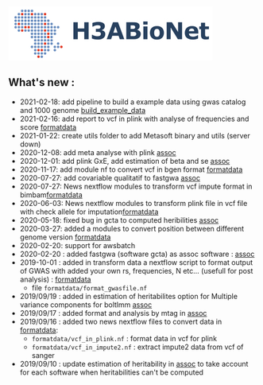 <img src="auxfiles/H3ABioNetlogo2.jpg"/>


## What's new :
* 2021-02-18: add pipeline to build a example data using gwas catalog and 1000 genome [build\_example\_data](utils/build_example_data/README.md)
* 2021-02-16: add report to vcf in plink with analyse of frequencies and score  [formatdata](formatdata/README.md)
* 2021-01-22: create utils folder to add Metasoft binary and utils (server down)
* 2020-12-08: add meta analyse with plink [assoc](assoc/README.md)
* 2020-12-01: add plink GxE, add estimation of beta and se [assoc](assoc/README.md)
* 2020-11-17: add module nf to convert vcf in bgen format [formatdata](formatdata/README.md)
* 2020-07-27: add covariable qualitatif to fastgwa [assoc](assoc/README.md)
* 2020-07-27: News nextflow modules to transform vcf impute format in bimbam[formatdata](formatdata/README.md)
* 2020-06-03: News nextflow modules to transform plink file in vcf file with check allele for imputation[formatdata](formatdata/README.md)
* 2020-05-18: fixed bug in gcta to computed heribilities [assoc](assoc/README.md)
* 2020-03-27: added a modules to convert position between different genome version [formatdata](formatdata/README.md)
* 2020-02-20: support for awsbatch
* 2020-02-20 :  added fastgwa (software gcta) as assoc software  : [assoc](assoc/README.md)
* 2019-10-01 : added in transform data a nextflow script to format output of GWAS with added your own rs, frequencies, N etc...  (usefull for post analysis) : [formatdata](formatdata/README.md)
  * file `formatdata/format_gwasfile.nf`
* 2019/09/19 : added in estimation of heritabilites option for Multiple variance components for boltlmm  [assoc](assoc/README.md)
* 2019/09/17 : added format and analysis by mtag in [assoc](assoc/README.md)
* 2019/09/16 : added two news nextflow files to convert data in [formatdata](formatdata/README.md):
  * `formatdata/vcf_in_plink.nf` : format data in vcf for plink
  * `formatdata/vcf_in_impute2.nf` : extract impute2 data from vcf of sanger
* 2019/09/10 : update estimation of heritability in [assoc](assoc/README.md) to take account for each software when heritabilities can't be computed

